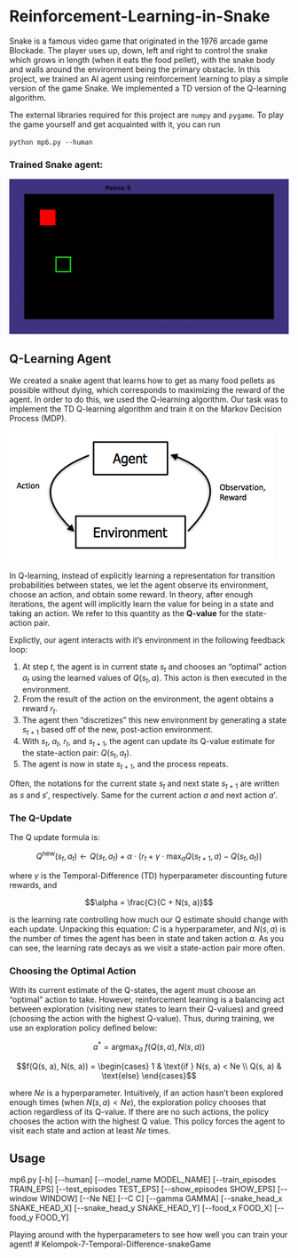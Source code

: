 # Reinforcement-Learning-in-Snake

Snake is a famous video game that originated in the 1976 arcade game Blockade. The player uses up, down, left and right to control the snake which grows in length (when it eats the food pellet), with the snake body and walls around the environment being the primary obstacle. In this project, we trained an AI agent using reinforcement learning to play a simple version of the game Snake. We implemented a TD version of the Q-learning algorithm.

The external libraries required for this project are `numpy` and `pygame`. To play the game yourself and get acquainted with it, you can run

`python mp6.py --human` 

### Trained Snake agent:
![alt text](https://github.com/XiongjieDai/Reinforcement-Learning-in-Snake/blob/main/snake.gif)

## Q-Learning Agent

We created a snake agent that learns how to get as many food pellets as possible without dying, which corresponds to maximizing the reward of the agent. In order to do this, we used the Q-learning algorithm. Our task was to implement the TD Q-learning algorithm and train it on the Markov Decision Process (MDP).

![alt text](https://github.com/XiongjieDai/Reinforcement-Learning-in-Snake/blob/main/RL_loop.png)

In Q-learning, instead of explicitly learning a representation for transition probabilities between states, we let the agent observe its environment, choose an action, and obtain some reward. In theory, after enough iterations, the agent will implicitly learn the value for being in a state and taking an action. We refer to this quantity as the **Q-value** for the state-action pair.

Explictly, our agent interacts with it’s environment in the following feedback loop:

1. At step $t$, the agent is in current state $s_t$ and chooses an “optimal” action $a_t$ using the learned values of $Q(s_t,a)$. This acton is then executed in the environment.
2. From the result of the action on the environment, the agent obtains a reward $r_t$.
3. The agent then “discretizes” this new environment by generating a state $s_{t+1}$ based off of the new, post-action environment.
4. With $s_t$, $a_t$, $r_t$, and $s_{t+1}$, the agent can update its Q-value estimate for the state-action pair: $Q(s_t,a_t)$.
5. The agent is now in state $s_{t+1}$, and the process repeats.
   
Often, the notations for the current state $s_t$ and next state $s_{t+1}$ are written as $s$ and $s'$, respectively. Same for the current action $a$ and next action $a'$.

### The Q-Update

The Q update formula is:

$$Q^{\text{new}}(s_t, a_t) \leftarrow Q(s_t, a_t) + \alpha \cdot \left( r_t + \gamma \cdot \max_a Q(s_{t+1}, a) - Q(s_t, a_t) \right)$$

where $\gamma$ is the Temporal-Difference (TD) hyperparameter discounting future rewards, and

$$\alpha = \frac{C}{C + N(s, a)}$$


is the learning rate controlling how much our Q estimate should change with each update. Unpacking this equation: $C$ is a hyperparameter, and $N(s,a)$ is the number of times the agent has been in state and taken action $a$. As you can see, the learning rate decays as we visit a state-action pair more often.

### Choosing the Optimal Action

With its current estimate of the Q-states, the agent must choose an “optimal” action to take. However, reinforcement learning is a balancing act between exploration (visiting new states to learn their Q-values) and greed (choosing the action with the highest Q-value). Thus, during training, we use an exploration policy defined below:

$$a^* = {\mathrm{argmax}_a}\ f(Q(s, a), N(s, a))$$

$$f(Q(s, a), N(s, a)) = 
\begin{cases} 
1 & \text{if } N(s, a) < Ne \\
Q(s, a) & \text{else}
\end{cases}$$



where $Ne$ is a hyperparameter. Intuitively, if an action hasn’t been explored enough times (when $N(s,a) < Ne$), the exploration policy chooses that action regardless of its Q-value. If there are no such actions, the policy chooses the action with the highest Q value. This policy forces the agent to visit each state and action at least $Ne$ times.

## Usage

mp6.py [-h] [--human] [--model_name MODEL_NAME] [--train_episodes TRAIN_EPS] [--test_episodes TEST_EPS] [--show_episodes SHOW_EPS] [--window WINDOW] [--Ne NE] [--C C]
              [--gamma GAMMA] [--snake_head_x SNAKE_HEAD_X] [--snake_head_y SNAKE_HEAD_Y] [--food_x FOOD_X] [--food_y FOOD_Y]
              
Playing around with the hyperparameters to see how well you can train your agent!
#   K e l o m p o k - 7 - T e m p o r a l - D i f f e r e n c e - s n a k e G a m e 
 
 